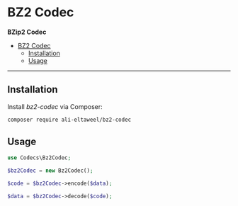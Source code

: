 # BZ2 Codec

**BZip2 Codec**

- [BZ2 Codec](#bz2-codec)
  - [Installation](#installation)
  - [Usage](#usage)

***

## Installation

Install *bz2-codec* via Composer:

```bash
composer require ali-eltaweel/bz2-codec
```

## Usage

```php
use Codecs\Bz2Codec;

$bz2Codec = new Bz2Codec();

$code = $bz2Codec->encode($data);

$data = $bz2Codec->decode($code);
```

